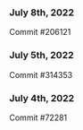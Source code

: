 ### July 8th, 2022

Commit #206121

### July 5th, 2022

Commit #314353


### July 4th, 2022

Commit #72281
